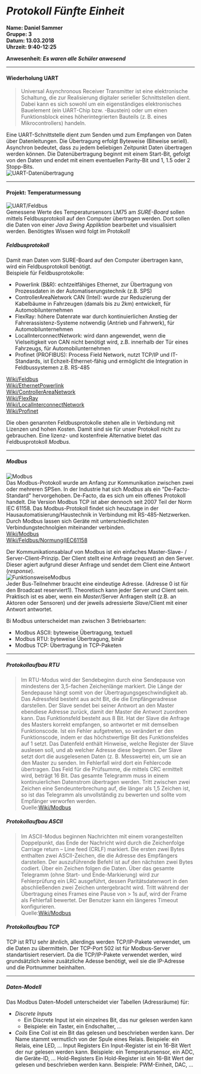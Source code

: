 # _Protokoll Fünfte Einheit_  

**Name: Daniel Sammer**  
**Gruppe: 3**  
**Datum: 13.03.2018**  
**Uhrzeit: 9:40-12:25**  
  
**Anwesenheit: _Es waren alle Schüler anwesend_**  
  
-----------------------------------------------------------  
#### Wiederholung UART  
> Universal Asynchronous Receiver Transmitter ist eine elektronische Schaltung, die zur Realisierung digitaler serieller Schnittstellen dient. Dabei kann es sich sowohl um ein eigenständiges elektronisches Bauelement (ein UART-Chip bzw. -Baustein) oder um einen Funktionsblock eines höherintegrierten Bauteils (z. B. eines Mikrocontrollers) handeln.  

Eine UART-Schnittstelle dient zum Senden umd zum Empfangen von Daten über Datenleitungen. Die Übertragung erfolgt Byteweise (Bitweise seriell). Asynchron bedeutet, dass zu jedem beliebigen Zeitpunkt Daten übertragen werden können. Die Datenübertragung beginnt mit einem Start-Bit, gefolgt von den Daten und endet mit einem eventuellen Parity-Bit und 1, 1.5 oder 2 Stopp-Bits.  
![UART-Datenübertragung](https://github.com/HTLMechatronics/m14-la1-sx/blob/samdam14/samdam14/uart.png)  
  
----------------------------------------------------------  
#### Projekt: Temperaturmessung  
![UART/Feldbus](https://github.com/HTLMechatronics/m14-la1-sx/blob/samdam14/samdam14/feldbus.png)  
Gemessene Werte des Temperatursensors LM75 am *SURE-Board* sollen mittels Feldbusprotokoll auf den Computer übertragen werden. Dort sollen die Daten von einer *Java Swing Appliktion* bearbeitet und visualisiert werden. Benötigtes Wissen wird folgt im Protokoll!  
  
##### Feldbusprotokoll  
Damit man Daten vom SURE-Board auf den Computer übertragen kann, wird ein Feldbusprotokoll benötigt.  
Beispiele für Feldbusprotokolle:  
* Powerlink (B&R): echtzeitfähiges Ethernet, zur Übertragung von Prozessdaten in der Automatiserungstechnik (z.B. SPS)  
* ControllerAreaNetwork CAN (Intel): wurde zur Reduzierung der Kabelbäume in Fahrzeugen (damals bis zu 2km) entwickelt, für Automobilunternehmen  
* FlexRay: höhere Datenrate war durch kontinuierlichen Anstieg der Fahrerassistenz-Systeme notwendig (Antrieb und Fahrwerk), für Automobilunternehmen  
* LocalInterconnectNetwork: wird dann angewendet, wenn die Vielseitigkeit von CAN nicht benötigt wird, z.B. innerhalb der Tür eines Fahrzeugs, für Automobilunternehmen  
* Profinet (PROFIBUS): Process Field Network, nutzt TCP/IP und IT-Standards, ist Echzeit-Ethernet-fähig und ermöglicht die Integration in Feldbussystemen z.B. RS-485  

[Wiki/Feldbus](https://de.wikipedia.org/wiki/Feldbus)  
[Wiki/EthernetPowerlink](https://de.wikipedia.org/wiki/Ethernet_Powerlink)  
[Wiki/ControllerAreaNetwork](https://de.wikipedia.org/wiki/Controller_Area_Network)  
[Wiki/FlexRay](https://de.wikipedia.org/wiki/FlexRay)  
[Wiki/LocalInterconnectNetwork](https://de.wikipedia.org/wiki/Local_Interconnect_Network)  
[Wiki/Profinet](https://de.wikipedia.org/wiki/Profinet)  
  
Die oben genannten Feldbusprotokolle stehen alle in Verbindung mit Lizenzen und hohen Kosten. Damit sind sie für unser Protokoll nicht zu gebrauchen. Eine lizenz- und kostenfreie Alternative bietet das Feldbusprotokoll *Modbus*.  
  
-------------------------------------------------------------------  
  
##### Modbus  
![Modbus](https://github.com/HTLMechatronics/m14-la1-sx/blob/samdam14/samdam14/modbus.JPG)  
Das Modbus-Protokoll wurde am Anfang zur Kommunikation zwischen zwei oder mehreren SPSen. In der Industrie hat sich *Modbus* als ein "De-Facto-Standard" hervorgehoben. De-Facto, da es sich um ein offenes Protokoll handelt. Die Version Modbus TCP ist aber dennoch seit 2007 Teil der Norm IEC 61158. Das Modbus-Protokoll findet sich heuzutage in der Hausautomatisierung/Haustechnik in Verbindung mit RS-485-Netzwerken. Durch Modbus lassen sich Geräte mit unterschiedlichsten Verbindungstechnolgien miteinander verbinden.  
[Wiki/Modbus](https://de.wikipedia.org/wiki/Modbus)  
[Wiki/Feldbus/Normung(IEC61158](https://de.wikipedia.org/wiki/Feldbus#Normung)  
  
Der Kommunikationsablauf von Modbus ist ein einfaches Master-Slave- / Server-Client-Prinzip. Der Client stellt eine Anfrage (*request*) an den Server. Dieser agiert aufgrund dieser Anfrage und sendet dem Client eine Antwort (*response*).  
![FunktionsweiseModbus](https://github.com/HTLMechatronics/m14-la1-sx/blob/samdam14/samdam14/clientserver.png)  
Jeder Bus-Teilnehmer braucht eine eindeutige Adresse. (Adresse 0 ist für den Broadcast reserviert1). Theoretisch kann jeder Server und Client sein. Praktisch ist es aber, wenn ein *Master*/Server Anfragen stellt (z.B. an Aktoren oder Sensoren) und der jeweils adressierte *Slave*/Client mit einer Antwort antwortet.  
  
Bi Modbus unterscheidet man zwischen 3 Betriebsarten:  
* Modbus ASCII: byteweise Übertragung, textuell  
* Modbus RTU: byteweise Übertragung, binär  
* Modbus TCP: Übertragung in TCP-Paketen  
  
---------------------------------------------  
  
##### Protokollaufbau RTU  
> Im RTU-Modus wird der Sendebeginn durch eine Sendepause von mindestens der 3,5-fachen Zeichenlänge markiert. Die Länge der Sendepause hängt somit von der Übertragungsgeschwindigkeit ab. Das Adressfeld besteht aus acht Bit, die die Empfängeradresse darstellen. Der Slave sendet bei seiner Antwort an den Master ebendiese Adresse zurück, damit der Master die Antwort zuordnen kann. Das Funktionsfeld besteht aus 8 Bit. Hat der Slave die Anfrage des Masters korrekt empfangen, so antwortet er mit demselben Funktionscode. Ist ein Fehler aufgetreten, so verändert er den Funktionscode, indem er das höchstwertige Bit des Funktionsfeldes auf 1 setzt. Das Datenfeld enthält Hinweise, welche Register der Slave auslesen soll, und ab welcher Adresse diese beginnen. Der Slave setzt dort die ausgelesenen Daten (z. B. Messwerte) ein, um sie an den Master zu senden. Im Fehlerfall wird dort ein Fehlercode übertragen. Das Feld für die Prüfsumme, die mittels CRC ermittelt wird, beträgt 16 Bit. Das gesamte Telegramm muss in einem kontinuierlichen Datenstrom übertragen werden. Tritt zwischen zwei Zeichen eine Sendeunterbrechung auf, die länger als 1,5 Zeichen ist, so ist das Telegramm als unvollständig zu bewerten und sollte vom Empfänger verworfen werden.  
Quelle:[Wiki/Modbus](https://de.wikipedia.org/wiki/Modbus)  
##### Protokollaufbau ASCII
> Im ASCII-Modus beginnen Nachrichten mit einem vorangestellten Doppelpunkt, das Ende der Nachricht wird durch die Zeichenfolge Carriage return – Line feed (CRLF) markiert.
Die ersten zwei Bytes enthalten zwei ASCII-Zeichen, die die Adresse des Empfängers darstellen. Der auszuführende Befehl ist auf den nächsten zwei Bytes codiert. Über ein Zeichen folgen die Daten. Über das gesamte Telegramm (ohne Start- und Ende-Markierung) wird zur Fehlerprüfung ein LRC ausgeführt, dessen Paritätsdatenwort in den abschließenden zwei Zeichen untergebracht wird. Tritt während der Übertragung eines Frames eine Pause von > 1s auf, wird der Frame als Fehlerfall bewertet. Der Benutzer kann ein längeres Timeout konfigurieren.  
Quelle:[Wiki/Modbus](https://de.wikipedia.org/wiki/Modbus)  
##### Protokollaufbau TCP  
TCP ist RTU sehr ähnlich, allerdings werden TCP/IP-Pakete verwendet, um die Daten zu übermitteln. Der TCP-Port 502 ist für Modbus-Server standartisiert reserviert. Da die TCP/IP-Pakete verwendet werden, wird grundsätzlich keine zusätzliche Adesse benötigt, weil sie die IP-Adresse und die Portnummer beinhalten.  
  
---------------------------------------------------  
  
##### Daten-Modell  
Das Modbus Daten-Modell unterscheidet vier Tabellen (Adressräume) für:  
* *Discrete Inputs*  
  * Ein Discrete Input ist ein einzelnes Bit, das nur gelesen werden kann  
  * Beispiele: ein Taster, ein Endschalter, ...  
* *Coils*
Eine Coil ist ein Bit das gelesen und beschrieben werden kann.
Der Name stammt vermutlich von der Spule eines Relais.
Beispiele: ein Relais, eine LED, ...
Input Registers
Ein Input-Register ist ein 16-Bit Wert der nur gelesen werden kann.
Beispiele: ein Temperatursensor, ein ADC, die Geräte-ID, ...
Hold-Registers
Ein Hold-Register ist ein 16-Bit Wert der gelesen und beschrieben werden kann.
Beispiele: PWM-Einheit, DAC, ...


